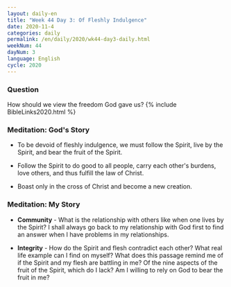 ```yaml
---
layout: daily-en
title: "Week 44 Day 3: Of Fleshly Indulgence"
date: 2020-11-4 
categories: daily
permalink: /en/daily/2020/wk44-day3-daily.html
weekNum: 44
dayNum: 3
language: English
cycle: 2020
---
```

### Question     
How should we view the freedom God gave us?
{% include BibleLinks2020.html %} 

### Meditation: God's Story   
+ To be devoid of fleshly indulgence, we must follow the Spirit, live by the Spirit, and bear the fruit of the Spirit. 

+ Follow the Spirit to do good to all people, carry each other's burdens, love others, and thus fulfill the law of Christ. 

+ Boast only in the cross of Christ and become a new creation. 

### Meditation: My Story   
+ **Community** - What is the relationship with others like when one lives by the Spirit? I shall always go back to my relationship with God first to find an answer when I have problems in my relationships. 

+ **Integrity** - How do the Spirit and flesh contradict each other? What real life example can I find on myself? What does this passage remind me of if the Spirit and my flesh are battling in me? Of the nine aspects of the fruit of the Spirit, which do I lack? Am I willing to rely on God to bear the fruit in me? 
